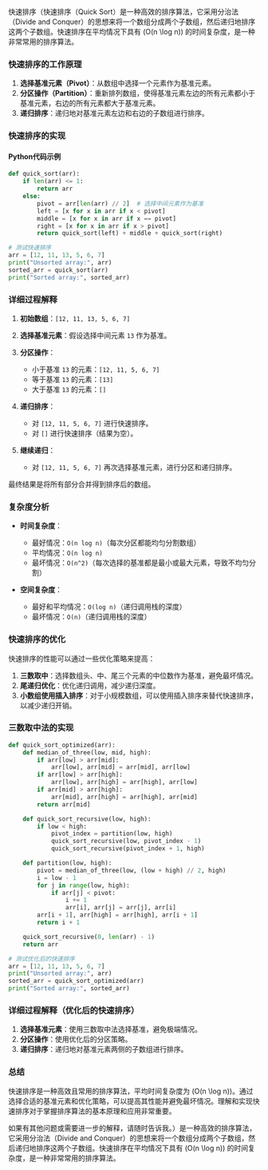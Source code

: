 快速排序（快速排序（Quick Sort）是一种高效的排序算法，它采用分治法（Divide and Conquer）的思想来将一个数组分成两个子数组，然后递归地排序这两个子数组。快速排序在平均情况下具有 \(O(n \log n)\) 的时间复杂度，是一种非常常用的排序算法。

### 快速排序的工作原理

1. **选择基准元素（Pivot）**：从数组中选择一个元素作为基准元素。
2. **分区操作（Partition）**：重新排列数组，使得基准元素左边的所有元素都小于基准元素，右边的所有元素都大于基准元素。
3. **递归排序**：递归地对基准元素左边和右边的子数组进行排序。

### 快速排序的实现

#### Python代码示例

```python
def quick_sort(arr):
    if len(arr) <= 1:
        return arr
    else:
        pivot = arr[len(arr) // 2]  # 选择中间元素作为基准
        left = [x for x in arr if x < pivot]
        middle = [x for x in arr if x == pivot]
        right = [x for x in arr if x > pivot]
        return quick_sort(left) + middle + quick_sort(right)

# 测试快速排序
arr = [12, 11, 13, 5, 6, 7]
print("Unsorted array:", arr)
sorted_arr = quick_sort(arr)
print("Sorted array:", sorted_arr)
```

### 详细过程解释

1. **初始数组**：`[12, 11, 13, 5, 6, 7]`
2. **选择基准元素**：假设选择中间元素 `13` 作为基准。
3. **分区操作**：
   - 小于基准 `13` 的元素：`[12, 11, 5, 6, 7]`
   - 等于基准 `13` 的元素：`[13]`
   - 大于基准 `13` 的元素：`[]`

4. **递归排序**：
   - 对 `[12, 11, 5, 6, 7]` 进行快速排序。
   - 对 `[]` 进行快速排序（结果为空）。

5. **继续递归**：
   - 对 `[12, 11, 5, 6, 7]` 再次选择基准元素，进行分区和递归排序。

最终结果是将所有部分合并得到排序后的数组。

### 复杂度分析

- **时间复杂度**：
  - 最好情况：`O(n log n)`（每次分区都能均匀分割数组）
  - 平均情况：`O(n log n)`
  - 最坏情况：`O(n^2)`（每次选择的基准都是最小或最大元素，导致不均匀分割）

- **空间复杂度**：
  - 最好和平均情况：`O(log n)`（递归调用栈的深度）
  - 最坏情况：`O(n)`（递归调用栈的深度）

### 快速排序的优化

快速排序的性能可以通过一些优化策略来提高：

1. **三数取中**：选择数组头、中、尾三个元素的中位数作为基准，避免最坏情况。
2. **尾递归优化**：优化递归调用，减少递归深度。
3. **小数组使用插入排序**：对于小规模数组，可以使用插入排序来替代快速排序，以减少递归开销。

### 三数取中法的实现

```python
def quick_sort_optimized(arr):
    def median_of_three(low, mid, high):
        if arr[low] > arr[mid]:
            arr[low], arr[mid] = arr[mid], arr[low]
        if arr[low] > arr[high]:
            arr[low], arr[high] = arr[high], arr[low]
        if arr[mid] > arr[high]:
            arr[mid], arr[high] = arr[high], arr[mid]
        return arr[mid]

    def quick_sort_recursive(low, high):
        if low < high:
            pivot_index = partition(low, high)
            quick_sort_recursive(low, pivot_index - 1)
            quick_sort_recursive(pivot_index + 1, high)

    def partition(low, high):
        pivot = median_of_three(low, (low + high) // 2, high)
        i = low - 1
        for j in range(low, high):
            if arr[j] < pivot:
                i += 1
                arr[i], arr[j] = arr[j], arr[i]
        arr[i + 1], arr[high] = arr[high], arr[i + 1]
        return i + 1

    quick_sort_recursive(0, len(arr) - 1)
    return arr

# 测试优化后的快速排序
arr = [12, 11, 13, 5, 6, 7]
print("Unsorted array:", arr)
sorted_arr = quick_sort_optimized(arr)
print("Sorted array:", sorted_arr)
```

### 详细过程解释（优化后的快速排序）

1. **选择基准元素**：使用三数取中法选择基准，避免极端情况。
2. **分区操作**：使用优化后的分区策略。
3. **递归排序**：递归地对基准元素两侧的子数组进行排序。

### 总结

快速排序是一种高效且常用的排序算法，平均时间复杂度为 \(O(n \log n)\)。通过选择合适的基准元素和优化策略，可以提高其性能并避免最坏情况。理解和实现快速排序对于掌握排序算法的基本原理和应用非常重要。

如果有其他问题或需要进一步的解释，请随时告诉我。）是一种高效的排序算法，它采用分治法（Divide and Conquer）的思想来将一个数组分成两个子数组，然后递归地排序这两个子数组。快速排序在平均情况下具有 \(O(n \log n)\) 的时间复杂度，是一种非常常用的排序算法。
